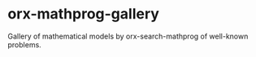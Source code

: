 # orx-mathprog-gallery
Gallery of mathematical models by orx-search-mathprog of well-known problems.

